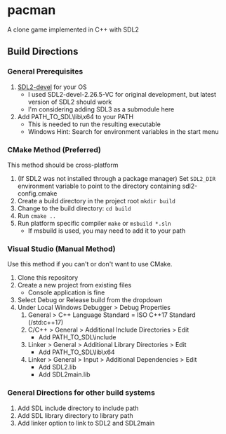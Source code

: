 # pacman
A clone game implemented in C++ with SDL2

## Build Directions
### General Prerequisites
1. [SDL2-devel](https://github.com/libsdl-org/SDL/releases/tag/release-2.30.5) for your OS
    * I used SDL2-devel-2.26.5-VC for original development, but latest version of SDL2 should work
    * I'm considering adding SDL3 as a submodule here
1. Add PATH_TO_SDL\lib\x64 to your PATH
    * This is needed to run the resulting executable
    * Windows Hint: Search for environment variables in the start menu

### CMake Method (Preferred)
This method should be cross-platform
1. (If SDL2 was not installed through a package manager) Set ```SDL2_DIR``` environment variable to point to the directory containing sdl2-config.cmake
1. Create a build directory in the project root ```mkdir build```
1. Change to the build directory: ```cd build```
1. Run ```cmake ..```
1. Run platform specific compiler ```make``` or ```msbuild *.sln```
    * If msbuild is used, you may need to add it to your path

### Visual Studio (Manual Method)
Use this method if you can't or don't want to use CMake.
1. Clone this repository
1. Create a new project from existing files
     * Console application is fine
1. Select Debug or Release build from the dropdown
1. Under Local Windows Debugger > Debug Properties
    1. General > C++ Language Standard = ISO C++17 Standard (/std:c++17)
    1. C/C++ > General > Additional Include Directories > Edit
        * Add PATH_TO_SDL\include
    1. Linker > General > Additional Library Directories > Edit
        * Add PATH_TO_SDL\lib\x64
    1. Linker > General > Input > Additional Dependencies > Edit
        * Add SDL2.lib
        * Add SDL2main.lib

### General Directions for other build systems
1. Add SDL include directory to include path
1. Add SDL library directory to library path
1. Add linker option to link to SDL2 and SDL2main